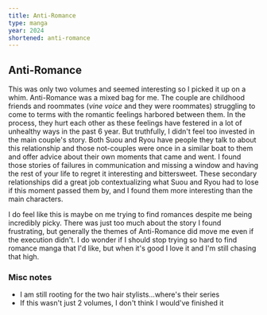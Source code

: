 ```yaml
---
title: Anti-Romance
type: manga
year: 2024
shortened: anti-romance
---
```

## Anti-Romance

This was only two volumes and seemed interesting so I picked it up on a whim. Anti-Romance was a mixed bag for me. The couple are childhood friends and roommates (_vine voice_ and they were roommates) struggling to come to terms with the romantic feelings harbored between them. In the process, they hurt each other as these feelings have festered in a lot of unhealthy ways in the past 6 year. But truthfully, I didn't feel too invested in the main couple's story. Both Suou and Ryou have people they talk to about this relationship and those not-couples were once in a similar boat to them and offer advice about their own moments that came and went. I found those stories of failures in communication and missing a window and having the rest of your life to regret it interesting and bittersweet. These secondary relationships did a great job contextualizing what Suou and Ryou had to lose if this moment passed them by, and I found them more interesting than the main characters.  
  
I do feel like this is maybe on me trying to find romances despite me being incredibly picky. There was just too much about the story I found frustrating, but generally the themes of Anti-Romance did move me even if the execution didn't. I do wonder if I should stop trying so hard to find romance manga that I'd like, but when it's good I love it and I'm still chasing that high.  

### Misc notes

* I am still rooting for the two hair stylists...where's their series
* If this wasn't just 2 volumes, I don't think I would've finished it
